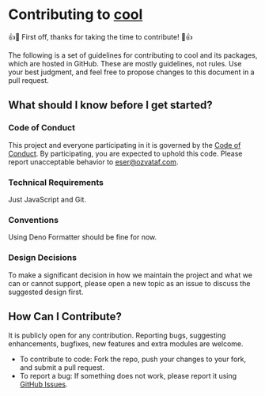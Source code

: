 # Contributing to [cool](https://github.com/eser/cool)

👍🎉 First off, thanks for taking the time to contribute! 🎉👍

The following is a set of guidelines for contributing to cool and its packages,
which are hosted in GitHub. These are mostly guidelines, not rules. Use your
best judgment, and feel free to propose changes to this document in a pull
request.

## What should I know before I get started?

### Code of Conduct

This project and everyone participating in it is governed by the
[Code of Conduct](CODE_OF_CONDUCT.md). By participating, you are expected to
uphold this code. Please report unacceptable behavior to
[eser@ozvataf.com](mailto:eser@ozvataf.com).

### Technical Requirements

Just JavaScript and Git.

### Conventions

Using Deno Formatter should be fine for now.

### Design Decisions

To make a significant decision in how we maintain the project and what we can or
cannot support, please open a new topic as an issue to discuss the suggested
design first.

## How Can I Contribute?

It is publicly open for any contribution. Reporting bugs, suggesting
enhancements, bugfixes, new features and extra modules are welcome.

- To contribute to code: Fork the repo, push your changes to your fork, and
  submit a pull request.
- To report a bug: If something does not work, please report it using
  [GitHub Issues](https://github.com/eser/cool/issues).
